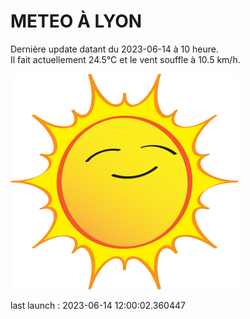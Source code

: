 # METEO À LYON

Dernière update datant du 2023-06-14 à 10 heure.  
Il fait actuellement 24.5°C et le vent souffle à 10.5 km/h.      

![](./.github/sun.png)

last launch : 2023-06-14 12:00:02.360447
